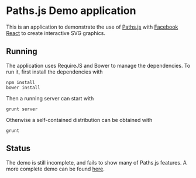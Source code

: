 Paths.js Demo application
=========================

This is an application to demonstrate the use of [Paths.js](https://github.com/andreaferretti/paths-js) 
with [Facebook React](http://facebook.github.io/react/) to create interactive SVG graphics.

Running
-------

The application uses RequireJS and Bower to manage the dependencies. To run it, first install the dependencies with

    npm install
    bower install

Then a running server can start with

    grunt server

Otherwise a self-contained distribution can be obtained with

    grunt

Status
------

The demo is still incomplete, and fails to show many of Paths.js features. 
A more complete demo can be found [here](https://github.com/andreaferretti/paths-js-demo).